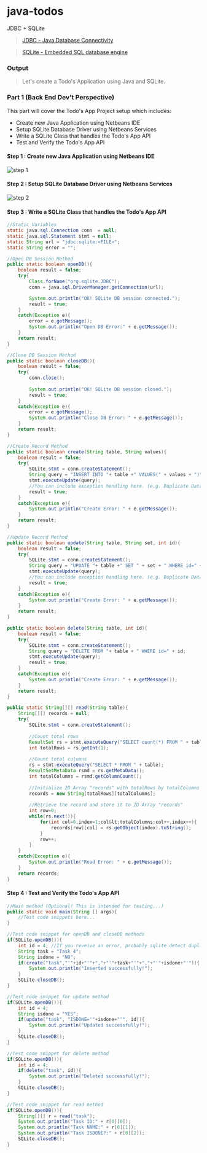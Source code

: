 # java-todos
JDBC + SQLite

> [JDBC - Java Database Connectivity](http://docs.oracle.com/javase/tutorial/jdbc/basics/index.html)

> [SQLite - Embedded SQL database engine](https://www.sqlite.org/about.html)

### Output
> Let's create a Todo's Application using Java and SQLite.


### Part 1 (Back End Dev't Perspective)
This part will cover the Todo's App Project setup which includes:

* Create new Java Application using Netbeans IDE
* Setup SQLite Database Driver using Netbeans Services
* Write a SQLite Class that handles the Todo's App API
* Test and Verify the Todo's App API

#### Step 1 : Create new Java Application using Netbeans IDE
![step 1](https://github.com/clydeatuic/java-todos/blob/master/01.JPG)


#### Step 2 : Setup SQLite Database Driver using Netbeans Services
![step 2](https://github.com/clydeatuic/java-todos/blob/master/02.JPG)

#### Step 3 : Write a SQLite Class that handles the Todo's App API
```java
//Static Variables
static java.sql.Connection conn  = null;
static java.sql.Statement stmt = null;
static String url = "jdbc:sqlite:<FILE>";
static String error = "";
```

```java
//Open DB Session Method
public static boolean openDB(){
    boolean result = false;
    try{
        Class.forName("org.sqlite.JDBC");
        conn = java.sql.DriverManager.getConnection(url);

        System.out.println("OK! SQLite DB session connected.");
        result = true;
    }
    catch(Exception e){
        error = e.getMessage();
        System.out.println("Open DB Error:" + e.getMessage());
    } 
    return result;
}
```

```java
//Close DB Session Method
public static boolean closeDB(){
    boolean result = false;
    try{
        conn.close();
        
        System.out.println("OK! SQLite DB session closed.");
        result = true;
    }
    catch(Exception e){
        error = e.getMessage();
        System.out.println("Close DB Error: " + e.getMessage());
    }
    return result;
} 
```

```java
//Create Record Method
public static boolean create(String table, String values){
    boolean result = false;
    try{
        SQLite.stmt = conn.createStatement();
        String query = "INSERT INTO "+ table +" VALUES(" + values + ")";
        stmt.executeUpdate(query);
        //You can include exception handling here. (e.g. Duplicate Data, etc.)
        result = true;
    }
    catch(Exception e){
        System.out.println("Create Error: " + e.getMessage());
    }
    return result;
}
```

```java
//Update Record Method
public static boolean update(String table, String set, int id){
    boolean result = false;
    try{
        SQLite.stmt = conn.createStatement();
        String query = "UPDATE "+ table +" SET " + set + " WHERE id=" + id;
        stmt.executeUpdate(query);
        //You can include exception handling here. (e.g. Duplicate Data, etc.)
        result = true;
    }
    catch(Exception e){
        System.out.println("Create Error: " + e.getMessage());
    }
    return result;
}
```

```java
public static boolean delete(String table, int id){
    boolean result = false;
    try{
        SQLite.stmt = conn.createStatement();
        String query = "DELETE FROM "+ table + " WHERE id=" + id;
        stmt.executeUpdate(query);
        result = true;
    }
    catch(Exception e){
        System.out.println("Create Error: " + e.getMessage());
    }
    return result;
} 
```

```java
public static String[][] read(String table){
    String[][] records = null;
    try{
        SQLite.stmt = conn.createStatement();
        
        //Count total rows
        ResultSet rs = stmt.executeQuery("SELECT count(*) FROM " + table);
        int totalRows = rs.getInt(1);
        
        //Count total columns
        rs = stmt.executeQuery("SELECT * FROM " + table);
        ResultSetMetaData rsmd = rs.getMetaData();
        int totalColumns = rsmd.getColumnCount();
        
        //Initialize 2D Array "records" with totalRows by totalColumns
        records = new String[totalRows][totalColumns];
        
        //Retrieve the record and store it to 2D Array "records"
        int row=0;
        while(rs.next()){                
            for(int col=0,index=1;col&lt;totalColumns;col++,index++){
                records[row][col] = rs.getObject(index).toString();
            }
            row++;
        }            
    }
    catch(Exception e){
        System.out.println("Read Error: " + e.getMessage());
    }
    return records;
}
```

#### Step 4 : Test and Verify the Todo's App API

```java
//Main method (Optional! This is intended for testing...)
public static void main(String [] args){
	//Test code snippets here...
}
```

```java
//Test code snippet for openDB and closeDB methods
if(SQLite.openDB()){
    int id = 4; //If you reveive an error, probably sqlite detect duplicate ID value.
    String task = "Task 4";
    String isdone = "NO";
    if(create("task","'"+id+"'"+","+"'"+task+"'"+","+"'"+isdone+"'")){
        System.out.println("Inserted successfully!");
    }
    SQLite.closeDB();
}   
```

```java
//Test code snippet for update method
if(SQLite.openDB()){
    int id = 4;
    String isdone = "YES";
    if(update("task", "ISDONE='"+isdone+"'", id)){
        System.out.println("Updated successfully!");
    }
    SQLite.closeDB();
} 
```

```java
//Test code snippet for delete method
if(SQLite.openDB()){
    int id = 4;
    if(delete("task", id)){
        System.out.println("Deleted successfully!");
    }
    SQLite.closeDB();
} 
```

```java
//Test code snippet for read method
if(SQLite.openDB()){
    String[][] r = read("task");
    System.out.println("Task ID:" + r[0][0]);
    System.out.println("Task NAME:" + r[0][1]);
    System.out.println("Task ISDONE?:" + r[0][2]);
    SQLite.closeDB();
}
```

